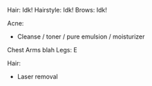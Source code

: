 Hair: Idk! Hairstyle: Idk! Brows: Idk!

Acne:
- Cleanse / toner / pure emulsion / moisturizer

Chest Arms blah Legs: E

Hair:
- Laser removal

